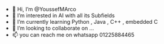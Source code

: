 - 👋 Hi, I’m @YoussefMArco
- 👀 I’m interested in AI with all its Subfields
- 🌱 I’m currently learning Python , Java , C++ , embedded C
- 💞️ I’m looking to collaborate on ...
- 📫 you can reach me on whatsapp 01225884465

<!---
YoussefMArco/YoussefMArco is a ✨ special ✨ repository because its `README.md` (this file) appears on your GitHub profile.
You can click the Preview link to take a look at your changes.
--->

